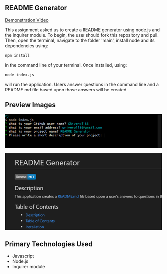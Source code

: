 ## README Generator
[Demonstration Video](https://watch.screencastify.com/v/xyGgWdEczZhh0kdaq2In)

This assignment asked us to create a README generator using node.js and the inquirer module. To begin, the user should fork this repository and pull. Then, open the terminal, navigate to the folder 'main', install node and its dependencies using:
```bash
npm install
```
in the command line of your terminal.
Once installed, using:
```bash
node index.js
```
will run the application. Users answer questions in the command line and a README.md file based upon those answers will be created.

## Preview Images

![Preview Image](main/preview_image1.png)

![Preview Image](main/preview_image2.png)

## Primary Technologies Used
* Javascript
* Node.js
* Inquirer module


